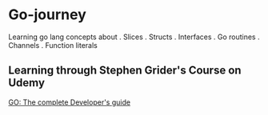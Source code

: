 # Go-journey

Learning go lang concepts about
. Slices
. Structs
. Interfaces
. Go routines
. Channels
. Function literals

## Learning through Stephen Grider's Course on Udemy

[GO: The complete Developer's guide](https://www.udemy.com/go-the-complete-developers-guide/)
